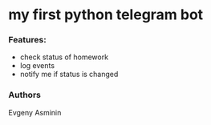 # my first python telegram bot
### Features:

- check status of homework
- log events
- notify me if status is changed
### Authors

Evgeny Asminin
